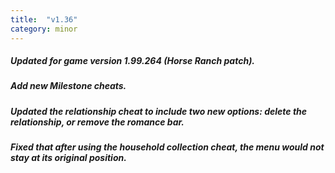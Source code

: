 ```yaml
---
title:  "v1.36"
category: minor
---
```

##### Updated for game version 1.99.264 (Horse Ranch patch).
##### Add new Milestone cheats.
##### Updated the relationship cheat to include two new options: delete the relationship, or remove the romance bar.
##### Fixed that after using the household collection cheat, the menu would not stay at its original position.
